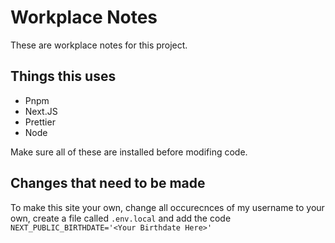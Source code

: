 # Workplace Notes

These are workplace notes for this project.

## Things this uses

- Pnpm
- Next.JS
- Prettier
- Node

Make sure all of these are installed before modifing code.

## Changes that need to be made

To make this site your own, change all occurecnces of my username to your own, create a file called `.env.local` and add the code `NEXT_PUBLIC_BIRTHDATE='<Your Birthdate Here>'`
